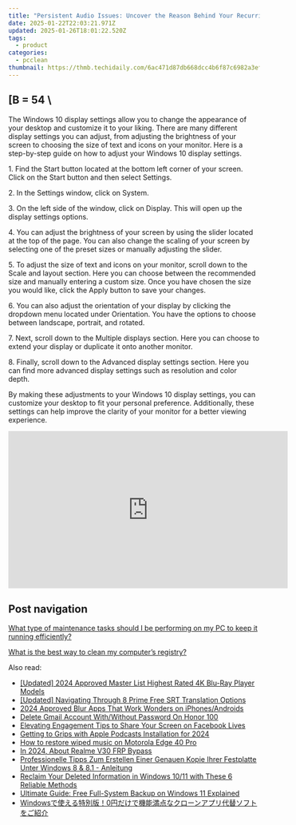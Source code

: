 ```yaml
---
title: "Persistent Audio Issues: Uncover the Reason Behind Your Recurring Sound Disruptions - Insights From YL Computing"
date: 2025-01-22T22:03:21.971Z
updated: 2025-01-26T18:01:22.520Z
tags:
  - product
categories:
  - pcclean
thumbnail: https://thmb.techidaily.com/6ac471d87db668dcc4b6f87c6982a3ef4bb37e3fbffe0068ce8a47124a8a8199.jpg
---
```


## \[B = 54 \

The Windows 10 display settings allow you to change the appearance of your desktop and customize it to your liking. There are many different display settings you can adjust, from adjusting the brightness of your screen to choosing the size of text and icons on your monitor. Here is a step-by-step guide on how to adjust your Windows 10 display settings. 

1\. Find the Start button located at the bottom left corner of your screen. Click on the Start button and then select Settings.

2\. In the Settings window, click on System.

3\. On the left side of the window, click on Display. This will open up the display settings options. 

4\. You can adjust the brightness of your screen by using the slider located at the top of the page. You can also change the scaling of your screen by selecting one of the preset sizes or manually adjusting the slider.

5\. To adjust the size of text and icons on your monitor, scroll down to the Scale and layout section. Here you can choose between the recommended size and manually entering a custom size. Once you have chosen the size you would like, click the Apply button to save your changes.

6\. You can also adjust the orientation of your display by clicking the dropdown menu located under Orientation. You have the options to choose between landscape, portrait, and rotated.

7\. Next, scroll down to the Multiple displays section. Here you can choose to extend your display or duplicate it onto another monitor.

8\. Finally, scroll down to the Advanced display settings section. Here you can find more advanced display settings such as resolution and color depth. 

By making these adjustments to your Windows 10 display settings, you can customize your desktop to fit your personal preference. Additionally, these settings can help improve the clarity of your monitor for a better viewing experience.

<!-- affiliate ads begin -->
<iframe width="560" height="315" src="https://www.youtube.com/embed/nmj7aVvEeAs?si=OcR7USXKGyLcn09q" title="YouTube video player" frameborder="0" allow="accelerometer; autoplay; clipboard-write; encrypted-media; gyroscope; picture-in-picture; web-share" referrerpolicy="strict-origin-when-cross-origin" allowfullscreen></iframe>
<!-- affiliate ads end -->

## Post navigation

[What type of maintenance tasks should I be performing on my PC to keep it running efficiently?](https://tools.techidaily.com/pcclean/products/)

[What is the best way to clean my computer’s registry?](https://tools.techidaily.com/pcclean/products/)

<ins class="adsbygoogle"
     style="display:block"
     data-ad-format="autorelaxed"
     data-ad-client="ca-pub-7571918770474297"
     data-ad-slot="1223367746"></ins>

<ins class="adsbygoogle"
     style="display:block"
     data-ad-client="ca-pub-7571918770474297"
     data-ad-slot="8358498916"
     data-ad-format="auto"
     data-full-width-responsive="true"></ins>

<span class="atpl-alsoreadstyle">Also read:</span>
<div><ul>
<li><a href="https://vp-tips.techidaily.com/updated-2024-approved-master-list-highest-rated-4k-blu-ray-player-models/"><u>[Updated] 2024 Approved Master List Highest Rated 4K Blu-Ray Player Models</u></a></li>
<li><a href="https://fox-cloud.techidaily.com/updated-navigating-through-8-prime-free-srt-translation-options/"><u>[Updated] Navigating Through 8 Prime Free SRT Translation Options</u></a></li>
<li><a href="https://extra-resources.techidaily.com/2024-approved-blur-apps-that-work-wonders-on-iphonesandroids/"><u>2024 Approved Blur Apps That Work Wonders on iPhones/Androids</u></a></li>
<li><a href="https://unlock-android.techidaily.com/delete-gmail-account-withwithout-password-on-honor-100-by-drfone-android/"><u>Delete Gmail Account With/Without Password On Honor 100</u></a></li>
<li><a href="https://facebook-clips.techidaily.com/elevating-engagement-tips-to-share-your-screen-on-facebook-lives/"><u>Elevating Engagement Tips to Share Your Screen on Facebook Lives</u></a></li>
<li><a href="https://some-knowledge.techidaily.com/getting-to-grips-with-apple-podcasts-installation-for-2024/"><u>Getting to Grips with Apple Podcasts Installation for 2024</u></a></li>
<li><a href="https://blog-min.techidaily.com/how-to-restore-wiped-music-on-motorola-edge-40-pro-by-fonelab-android-recover-music/"><u>How to restore wiped music on Motorola Edge 40 Pro</u></a></li>
<li><a href="https://bypass-frp.techidaily.com/in-2024-about-realme-v30-frp-bypass-by-drfone-android/"><u>In 2024, About Realme V30 FRP Bypass</u></a></li>
<li><a href="https://win-updates.techidaily.com/professionelle-tipps-zum-erstellen-einer-genauen-kopie-ihrer-festplatte-unter-windows-8-and-81-anleitung/"><u>Professionelle Tipps Zum Erstellen Einer Genauen Kopie Ihrer Festplatte Unter Windows 8 & 8.1 - Anleitung</u></a></li>
<li><a href="https://win-updates.techidaily.com/reclaim-your-deleted-information-in-windows-1011-with-these-6-reliable-methods/"><u>Reclaim Your Deleted Information in Windows 10/11 with These 6 Reliable Methods</u></a></li>
<li><a href="https://win-updates.techidaily.com/ultimate-guide-free-full-system-backup-on-windows-11-explained/"><u>Ultimate Guide: Free Full-System Backup on Windows 11 Explained</u></a></li>
<li><a href="https://win-updates.techidaily.com/windows0/"><u>Windowsで使える特別版！0円だけで機能満点なクローンアプリ代替ソフトをご紹介</u></a></li>
</ul></div>

